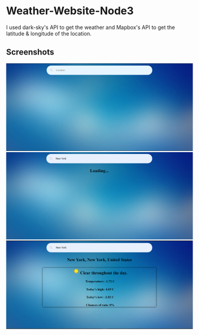 # Weather-Website-Node3
I used dark-sky's API to get the weather and Mapbox's API to get the latitude & longitude of the location.

## Screenshots
![](Screenshots/Screenshot(1).png)
![](Screenshots/Screenshot(3).png)
![](Screenshots/Screenshot(2).png)
